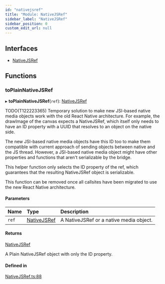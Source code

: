 ```yaml
---
id: "nativejsref"
title: "Module: NativeJSRef"
sidebar_label: "NativeJSRef"
sidebar_position: 0
custom_edit_url: null
---
```


## Interfaces

- [NativeJSRef](../interfaces/nativejsref.nativejsref-1.md)

## Functions

### toPlainNativeJSRef

▸ **toPlainNativeJSRef**(`ref`): [NativeJSRef](../interfaces/nativejsref.nativejsref-1.md)

TODO(T122223365) Temporary solution to make new JSI-based native media
objects work with the old React Native architecture. For example, the
drawImage of the canvas expects a NativeJSRef, which itself only needs to
have an ID property with a UUID that resolves to an object on the native
side.

The new JSI-based native media objects have this ID too to make them
compatible with current approach of sending objects between native and
the JS thread. However, a JSI-based native media object might have other
properties and functions that aren't serializable by the bridge.

This helper function only selects the ID property of the ref, which
guarantees that the resulting NativeJSRef object is serializable.

This function can be removed once all callsites have been migrated to use
the new React Native architecture.

#### Parameters

| Name | Type | Description |
| :------ | :------ | :------ |
| `ref` | [NativeJSRef](../interfaces/nativejsref.nativejsref-1.md) | A NativeJSRef or a native media object. |

#### Returns

[NativeJSRef](../interfaces/nativejsref.nativejsref-1.md)

A Plain NativeJSRef object with only the ID property.

#### Defined in

[NativeJSRef.ts:88](https://github.com/pytorch/live/blob/d7c7b85/react-native-pytorch-core/src/NativeJSRef.ts#L88)
